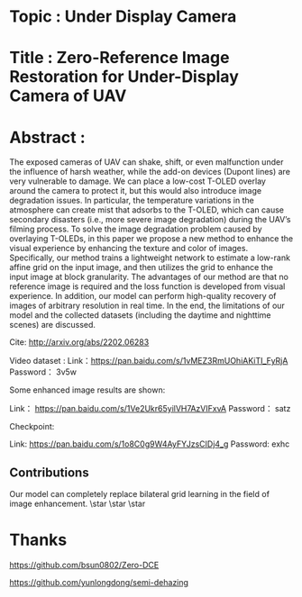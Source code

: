 # Topic : Under Display Camera

# Title : Zero-Reference Image Restoration for Under-Display Camera of UAV

# Abstract : 
The exposed cameras of UAV can shake, shift, or even malfunction under the influence of harsh weather, while the add-on devices (Dupont lines)
are very vulnerable to damage. We can place a low-cost T-OLED overlay around the camera to protect it, but this would also introduce image degradation issues. In particular, the temperature variations in the atmosphere can create mist that adsorbs to the T-OLED, which can cause secondary disasters (i.e., more severe image degradation) during the UAV’s filming process. To solve the image degradation problem caused by overlaying T-OLEDs, in this paper we propose a new method to enhance the visual experience by enhancing the texture and color of images. Specifically, our method trains a lightweight network to estimate a low-rank affine grid on the input image, and then utilizes the grid to enhance the input image at block granularity. The advantages of our method are that no reference image is required and the loss function is developed from visual experience. In addition, our model can perform high-quality recovery of images of arbitrary resolution in real time. In the end, the limitations of our model and the collected datasets (including the daytime and nighttime scenes) are discussed.

Cite: http://arxiv.org/abs/2202.06283

Video dataset :  Link：https://pan.baidu.com/s/1vMEZ3RmUOhiAKiTI_FyRjA 
Password： 3v5w 

Some enhanced image results are shown:

Link： https://pan.baidu.com/s/1Ve2Ukr65yilVH7AzVIFxvA 
Password： satz 

Checkpoint:

Link: https://pan.baidu.com/s/1o8C0g9W4AyFYJzsCIDj4_g
Password: exhc


## Contributions

Our model can completely replace bilateral grid learning in the field of image enhancement. \star \star \star


# Thanks

https://github.com/bsun0802/Zero-DCE

https://github.com/yunlongdong/semi-dehazing
